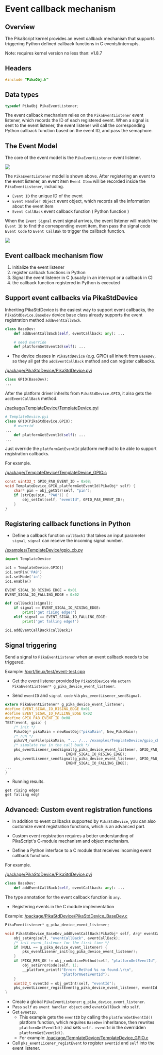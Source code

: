 # Event callback mechanism

## Overview

The PikaScript kernel provides an event callback mechanism that supports triggering Python defined callback functions in C events/interrupts.

Note: requires kernel version no less than: v1.8.7

## Headers

``` C
#include "PikaObj.h"
```

## Data types

``` c
typedef PikaObj PikaEventListener;
```

The event callback mechanism relies on the `PikaEventListener` event listener, which records the ID of each registered event. When a signal is sent to the event listener, the event listener will call the corresponding Python callback function based on the event ID, and pass the semaphore.

## The Event Model

The core of the event model is the `PikaEventListener` event listener.

![](assets/image-20220619102931608.png)

The `PikaEventListener` model is shown above. After registering an event to the event listener, an event item `Event Item` will be recorded inside the `PikaEventListener`, including.

- `Event ID` the unique ID of the event
- `Event Handler Object` event object, which records all the information about the event item
- `Event CallBack` event callback function ( Python function )


When the `Event Signal` event signal arrives, the event listener will match the `Event ID` to find the corresponding event item, then pass the signal code `Event Code` to `Event CallBak` to trigger the callback function.

![](assets/image-20220619104053576.png)

## Event callback mechanism flow

1. Initialize the event listener
2. register callback functions in Python
3. Signal the event listener in C (usually in an interrupt or a callback in C)
4. the callback function registered in Python is executed

## Support event callbacks via PikaStdDevice

Inheriting PikaStdDevice is the easiest way to support event callbacks, the ``PikaStdDevice.BaseDev`` device base class already supports the event registration method ``addEventCallBack``.

```python
class BaseDev:
    def addEventCallBack(self, eventCallback: any): ...

    # need override
    def platformGetEventId(self): ...
```

- The device classes in `PikaStdDevice` (e.g. GPIO) all inherit from `BaseDev`, so they all get the `addEventCallBack` method and can register callbacks.

[/package/PikaStdDevice/PikaStdDevice.pyi](https://github.com/pikastech/pikascript/blob/master/package/PikaStdDevice/PikaStdDevice.pyi)

``` python
class GPIO(BaseDev):
...
```
After the platform driver inherits from `PikaStdDevice.GPIO`, it also gets the `addEventCallBack` method.

[/package/TemplateDevice/TemplateDevice.pyi](https://github.com/pikastech/pikascript/blob/master/package/TemplateDevice/TemplateDevice.pyi)

``` python
# TemplateDevice.pyi
class GPIO(PikaStdDevice.GPIO):
    # overrid
...
    def platformGetEventId(self): ...
...
```

Just override the `platformGetEventId` platform method to be able to support registration callbacks.

For example.

[/package/TemplateDevice/TemplateDevice_GPIO.c](https://github.com/pikastech/pikascript/blob/master/package/TemplateDevice/TemplateDevice_GPIO.c)

``` c
const uint32_t GPIO_PA8_EVENT_ID = 0x08;
void TemplateDevice_GPIO_platformGetEventId(PikaObj* self) {
    char* pin = obj_getStr(self, "pin");
    if (strEqu(pin, "PA8")) {
        obj_setInt(self, "eventId", GPIO_PA8_EVENT_ID);
    }
}
```

## Registering callback functions in Python

- Define a callback function `callBack1` that takes an input parameter `signal`, `signal` can receive the incoming signal number.

[/examples/TemplateDevice/gpio_cb.py](https://github.com/pikastech/pikascript/blob/master/examples/TemplateDevice/gpio_cb.py)

``` python
import TemplateDevice

io1 = TemplateDevice.GPIO()
io1.setPin('PA8')
io1.setMode('in')
io1.enable()

EVENT_SIGAL_IO_RISING_EDGE = 0x01
EVENT_SIGAL_IO_FALLING_EDGE = 0x02

def callBack1(signal):
    if signal == EVENT_SIGAL_IO_RISING_EDGE:
        print('get rising edge!')
    elif signal == EVENT_SIGAL_IO_FALLING_EDGE:
        print('get falling edge!')

io1.addEventCallBack(callBack1)
```


## Signal triggering

Send a signal to `PikaEventListener` when an event callback needs to be triggered.

Example: [/port/linux/test/event-test.cpp](https://github.com/pikastech/pikascript/blob/master/port/linux/test/event-test.cpp)

- Get the event listener provided by `PikaStdDevice` via `extern PikaEventListener* g_pika_device_event_listener`.

- Send `eventID` and `signal code` via `pks_eventLisener_sendSignal`. 

``` c
extern PikaEventListener* g_pika_device_event_listener;
#define EVENT_SIGAL_IO_RISING_EDGE 0x01
#define EVENT_SIGAL_IO_FALLING_EDGE 0x02
#define GPIO_PA8_EVENT_ID 0x08
TEST(event, gpio) {
    /* init */
    PikaObj* pikaMain = newRootObj("pikaMain", New_PikaMain);
    /* run */
    pikaVM_runFile(pikaMain, "... /... /examples/TemplateDevice/gpio_cb.py");
    /* simulate run in the call back */
    pks_eventLisener_sendSignal(g_pika_device_event_listener, GPIO_PA8_EVENT_ID,
                            EVENT_SIGAL_IO_RISING_EDGE);
    pks_eventLisener_sendSignal(g_pika_device_event_listener, GPIO_PA8_EVENT_ID,
                            EVENT_SIGAL_IO_FALLING_EDGE);
...
}
```

- Running results.

```
get rising edge!
get falling edg!
```

## Advanced: Custom event registration functions

- In addition to event callbacks supported by `PikaStdDevice`, you can also customize event registration functions, which is an advanced part.

- Custom event registration requires a better understanding of PikaScript's C-module mechanism and object mechanism.

- Define a Python interface to a C module that receives incoming event callback functions.

For example.

[/package/PikaStdDevice/PikaStdDevice.pyi](https://github.com/pikastech/pikascript/blob/master/package/PikaStdDevice/PikaStdDevice.pyi)

```python
class BaseDev:
    def addEventCallBack(self, eventCallback: any): ...
```

The type annotation for the event callback function is ``any``.

- Registering events in the C module implementation

Example: [/package/PikaStdDevice/PikaStdDevice_BaseDev.c](https://github.com/pikastech/pikascript/blob/master/package/PikaStdDevice/PikaStdDevice_BaseDev.c)

```c
PikaEventListener* g_pika_device_event_listener;

void PikaStdDevice_BaseDev_addEventCallBack(PikaObj* self, Arg* eventCallBack) {
    obj_setArg(self, "eventCallBack", eventCallBack);
    /* init event_listener for the first time */
    if (NULL == g_pika_device_event_listener) {
        pks_eventLisener_init(&g_pika_device_event_listener);
    }
    if (PIKA_RES_OK != obj_runNativeMethod(self, "platformGetEventId", NULL)) {
        obj_setErrorCode(self, 1);
        __platform_printf("Error: Method %s no found.\r\n",
                          "platformGetEventId");
    }
    uint32_t eventId = obj_getInt(self, "eventId");
    pks_eventLicener_registEvent(g_pika_device_event_listener, eventId, self);
}
```

- Create a global `PikaEventListener`: `g_pika_device_event_listener`.
- Pass `self` as `event handler object` and `evnetCallBack` into `self`.
- Get `evnetID`.
  - This example gets the `eventID` by calling the `platformGetEventId()` platform function, which requires `BaseDev` inheritance, then rewrites `platformGetEventId()` and sets `self. eventId` in the overridden `platformGetEventId()`.
  - For example: [/package/TemplateDevice/TemplateDevice_GPIO.c](https://github.com/pikastech/pikascript/blob/master/package/TemplateDevice/TemplateDevice_GPIO.c)
- Call `pks_eventLicener_registEvent` to register `eventId` and `self` into the event listener.

